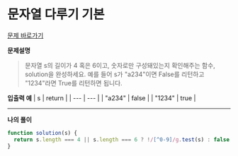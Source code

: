 # 문자열 다루기 기본

[문제 바로가기](https://school.programmers.co.kr/learn/courses/30/lessons/12918)

**문제설명**

> 문자열 s의 길이가 4 혹은 6이고, 숫자로만 구성돼있는지 확인해주는 함수, solution을 완성하세요. 예를 들어 s가 "a234"이면 False를 리턴하고 "1234"라면 True를 리턴하면 됩니다.

**입출력 예**
| s | return |
| --- | --- |
| "a234" | false |
| "1234" | true |

---

**나의 풀이**

```javascript
function solution(s) {
  return s.length === 4 || s.length === 6 ? !/[^0-9]/g.test(s) : false;
}
```
